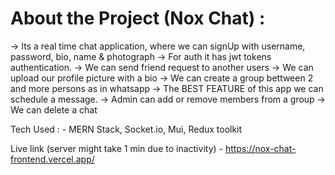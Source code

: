 # About the Project (Nox Chat) :


-> Its a real time chat application, where we can signUp with username, password, bio, name & photograph
-> For auth it has jwt tokens authentication.
-> We can send friend request to another users
-> We can upload our profile picture with a bio
-> We can create a group bettween 2 and more persons as in whatsapp
-> The BEST FEATURE of this app we can schedule a message.
-> Admin can add or remove members from a group
-> We can delete a chat


Tech Used : - MERN Stack, Socket.io, Mui, Redux toolkit

Live link (server might take 1 min due to inactivity) - 
https://nox-chat-frontend.vercel.app/

